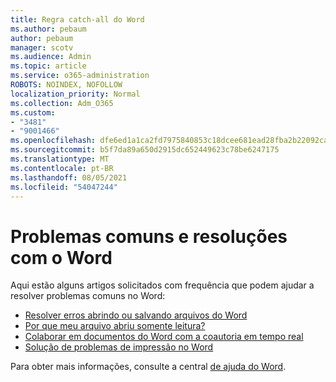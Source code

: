 ```yaml
---
title: Regra catch-all do Word
ms.author: pebaum
author: pebaum
manager: scotv
ms.audience: Admin
ms.topic: article
ms.service: o365-administration
ROBOTS: NOINDEX, NOFOLLOW
localization_priority: Normal
ms.collection: Adm_O365
ms.custom:
- "3481"
- "9001466"
ms.openlocfilehash: dfe6ed1a1ca2fd7975840853c18dcee681ead28fba2b22092ca7edee925c8a62
ms.sourcegitcommit: b5f7da89a650d2915dc652449623c78be6247175
ms.translationtype: MT
ms.contentlocale: pt-BR
ms.lasthandoff: 08/05/2021
ms.locfileid: "54047244"
---
```

# <a name="common-issues-and-resolutions-with-word"></a>Problemas comuns e resoluções com o Word

Aqui estão alguns artigos solicitados com frequência que podem ajudar a resolver problemas comuns no Word:

- [Resolver erros abrindo ou salvando arquivos do Word](https://docs.microsoft.com/alchemyinsights/errors-opening-or-saving-files)
- [Por que meu arquivo abriu somente leitura?](https://support.office.com/article/why-did-my-file-open-read-only-3ab4b792-da50-4b38-8628-14c64e1f1d15)
- [Colaborar em documentos do Word com a coautoria em tempo real](https://support.office.com/article/collaborate-on-word-documents-with-real-time-co-authoring-7dd3040c-3f30-4fdd-bab0-8586492a1f1d?wt.mc_id=fsn_word_share_and_coauthor)
- [Solução de problemas de impressão no Word](https://docs.microsoft.com/office/troubleshoot/word/print-failures-in-word)

Para obter mais informações, consulte a central [de ajuda do Word](https://support.office.com/word).

